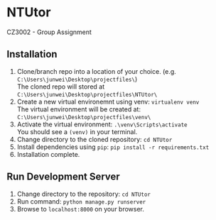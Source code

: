 # NTUtor
 CZ3002 - Group Assignment

## Installation
1. Clone/branch repo into a location of your choice. (e.g. ```C:\Users\junwei\Desktop\projectfiles\```)<br/>
The cloned repo will stored at ```C:\Users\junwei\Desktop\projectfiles\NTUtor\```
2. Create a new virtual environemnt using venv: ```virtualenv venv```<br/>
The virtual environment will be created at: ```C:\Users\junwei\Desktop\projectfiles\venv\```
3. Activate the virtual environment: ```.\venv\Scripts\activate```<br/>
You should see a ```(venv)``` in your terminal.
4. Change directory to the cloned repository: ```cd NTUtor```
5. Install dependencies using ```pip```: ```pip install -r requirements.txt```
6. Installation complete.

## Run Development Server
1. Change directory to the repository: ```cd NTUtor```
2. Run command: ```python manage.py runserver```
3. Browse to ```localhost:8000``` on your browser.
